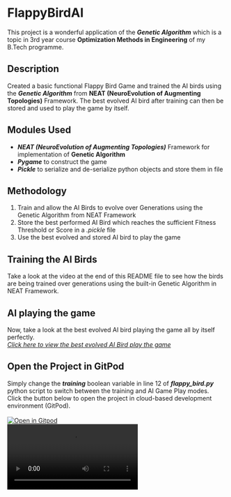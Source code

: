 # FlappyBirdAI
This project is a wonderful application of the ***Genetic Algorithm*** which is a topic in 3rd year course **Optimization Methods in Engineering** of my B.Tech programme.
<br/>

## Description
Created a basic functional Flappy Bird Game and trained the AI birds using the ***Genetic Algorithm*** from **NEAT (NeuroEvolution of Augmenting Topologies)** Framework.
The best evolved AI bird after training can then be stored and used to play the game by itself.
<br/>

## Modules Used
* ***NEAT (NeuroEvolution of Augmenting Topologies)*** Framework for implementation of **Genetic Algorithm**
* ***Pygame*** to construct the game
* ***Pickle*** to serialize and de-serialize python objects and store them in file

## Methodology
1. Train and allow the AI Birds to evolve over Generations using the Genetic Algorithm from NEAT Framework
2. Store the best performed AI Bird which reaches the sufficient Fitness Threshold or Score in a *.pickle* file
3. Use the best evolved and stored AI bird to play the game

## Training the AI Birds
Take a look at the video at the end of this README file to see how the birds are being trained over generations using the built-in Genetic Algorithm in NEAT Framework.<br/>

  
## AI playing the game
Now, take a look at the best evolved AI bird playing the game all by itself perfectly.<br/>
[*Click here to view the best evolved AI Bird play the game*](https://www.youtube.com/watch?v=NecLPV8-MXU&list=PL2-kFUJJfnYCEXIVPzlZN53putIU-oVP2&index=2)
<br/>

## Open the Project in GitPod
Simply change the  ***training***  boolean variable in line 12 of  ***flappy_bird.py***  python script to switch between the training and AI Game Play modes.<br/>
Click the button below to open the project in cloud-based development environment (GitPod).<br/><br/>
[![Open in Gitpod](https://gitpod.io/button/open-in-gitpod.svg)](https://gitpod.io/#https://github.com/SaiPrakashGit/FlappyBirdAI/blob/main/flappy_bird.py)<br/>
<video src="https://user-images.githubusercontent.com/75234723/169683424-ffd7a329-0870-4328-8289-30d56f5b426d.mp4">
